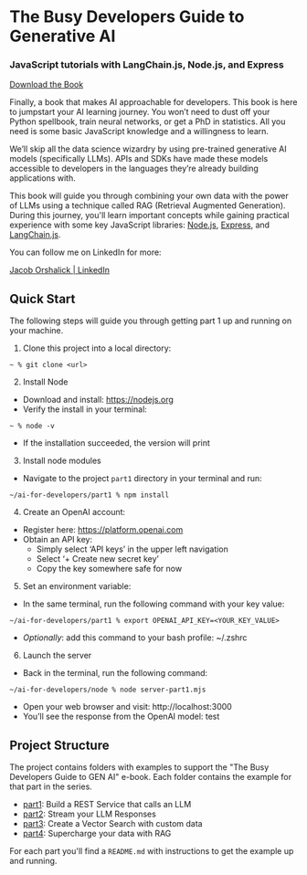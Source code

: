 # The Busy Developers Guide to Generative AI
### JavaScript tutorials with LangChain.js, Node.js, and Express

[Download the Book](busy_developers_guide_to_genai.pdf)

Finally, a book that makes AI approachable for developers.  This book is here to jumpstart your AI learning journey.  You won’t need to dust off your Python spellbook, train neural networks, or get a PhD in statistics.  All you need is some basic JavaScript knowledge and a willingness to learn.

We’ll skip all the data science wizardry by using pre-trained generative AI models (specifically LLMs).  APIs and SDKs have made these models accessible to developers in the languages they’re already building applications with.

This book will guide you through combining your own data with the power of LLMs using a technique called RAG (Retrieval Augmented Generation). During this journey, you'll learn important concepts while gaining practical experience with some key JavaScript libraries: [Node.js](https://nodejs.org/docs/latest/api/), [Express](https://expressjs.com/en/4x/api.html), and [LangChain.js](https://js.langchain.com/docs/get_started/introduction).

You can follow me on LinkedIn for more:

[Jacob Orshalick | LinkedIn](https://linkedin.com/in/jorshalick)

## Quick Start

The following steps will guide you through getting part 1 up and running on your machine.

1. Clone this project into a local directory:

```
~ % git clone <url>
```

2. Install Node

- Download and install: https://nodejs.org
- Verify the install in your terminal:

```
~ % node -v
```

- If the installation succeeded, the version will print

3. Install node modules

- Navigate to the project `part1` directory in your terminal and run:

```
~/ai-for-developers/part1 % npm install
```

4.  Create an OpenAI account:

- Register here: https://platform.openai.com
- Obtain an API key:
  - Simply select ‘API keys’ in the upper left navigation
  - Select ‘+ Create new secret key’
  - Copy the key somewhere safe for now

5.  Set an environment variable:

- In the same terminal, run the following command with your key value:

```
~/ai-for-developers/part1 % export OPENAI_API_KEY=<YOUR_KEY_VALUE>
```

- _Optionally_: add this command to your bash profile:  ~/.zshrc

6.  Launch the server

- Back in the terminal, run the following command:

```
~/ai-for-developers/node % node server-part1.mjs
```

- Open your web browser and visit: http://localhost:3000
- You’ll see the response from the OpenAI model:  test

## Project Structure

The project contains folders with examples to support the "The Busy Developers Guide to GEN AI" e-book.  Each folder contains the example for that part in the series.

- [part1](part1): Build a REST Service that calls an LLM
- [part2](part2): Stream your LLM Responses
- [part3](part3): Create a Vector Search with custom data
- [part4](part4): Supercharge your data with RAG

For each part you'll find a `README.md` with instructions to get the example up and running.
